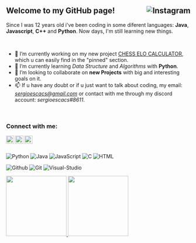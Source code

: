 ## Welcome to my GitHub page! [<img align="right" alt="Instagram" src="https://img.shields.io/github/followers/sergioescacs?style=social"/>][Github-user]

Since I was 12 years old i've been coding in some diferent languages: **Java**, **Javascript**, **C++** and **Python**. Now days, I'm still learning new things. 

</br>

  - 🔭 I’m currently working on my new project [CHESS ELO CALCULATOR](https://github.com/sergioescacs/chess-elo), which u can easily find in the "pinned" section.
  - 🌱 I’m currently learning *Data Structure* and *Algorithms* with **Python**. 
  - 👯 I’m looking to collaborate on **new Projects** with big and interesting goals on it. 
  - 📫 If u have any doubt or if u just want to talk about coding, my email: *sergioescacs@gmail.com* or contact with me through my discord account: *sergioescacs#8611*. 

</br>

### Connect with me:
[<img align="left" alt="Instagram" width="22px" src="https://cdn.jsdelivr.net/npm/simple-icons@v3/icons/instagram.svg"/>][Instagram]
[<img align="left" alt="Itchio-store" width="22px" src="https://cdn.jsdelivr.net/npm/simple-icons@3.12.3/icons/itch-dot-io.svg"/>][Itchio-store]
[<img align="left" alt="Codewars" width="22px" src="https://cdn.jsdelivr.net/npm/simple-icons@3.12.3/icons/codewars.svg"/>][Codewars]

</br>
</br>


  ![Python](https://img.shields.io/badge/-Python-333333?style=flat&logo=python)
  ![Java](https://img.shields.io/badge/-Java-333333?style=flat&logo=Java&logoColor=007396)
  ![JavaScript](https://img.shields.io/badge/-JavaScript-333333?style=flat&logo=javascript)
  ![C](https://img.shields.io/badge/-C++-333333?style=flat&logo=C%2B%2B&logoColor=00599C)
  ![HTML](https://img.shields.io/badge/-HTML5-333333?style=flat&logo=HTML5)

  ![Github](https://img.shields.io/badge/-GitHub-333333?style=flat&logo=github)
  ![Git](https://img.shields.io/badge/-Git-333333?style=flat&logo=git)
  ![Visual-Studio](https://img.shields.io/badge/-Visual%20Studio%20Code-333333?style=flat&logo=visual-studio-code&logoColor=007ACC)

<a href="https://github.com/sergioescacs">
  <img height="165em" src="https://github-readme-stats.vercel.app/api?username=sergioescacs&theme=buefy&show_icons=true" />
  <img height="165em" src="https://github-readme-stats.vercel.app/api/top-langs/?username=sergioescacs&theme=buefy&layout=compact" />
</a>

</br>
</br>

[Instagram]: https://www.instagram.com/von_rascher/
[Itchio-store]: https://sergioescacs.itch.io/
[Codewars]: https://www.codewars.com/users/sergioescacs

[Python]: https://www.python.org/
[Java]: https://www.java.com/en/
[C]: https://docs.microsoft.com/en-us/cpp/?view=msvc-160
[Visual-Studio]: https://code.visualstudio.com/
[HTML]: https://en.wikipedia.org/wiki/HTML
[Github]: https://github.com/
[Git]: https://git-scm.com/
[Github-user]: https://github.com/sergioescacs/
